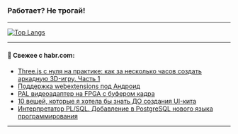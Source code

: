 ### Работает? Не трогай!

---
<!--
#### 🛠️ Technical stack:

![Java](https://img.shields.io/badge/Java-informational?logo=Oracle&style=flat&logoColor=white&color=FF4500)
![Kotlin](https://img.shields.io/badge/Kotlin-informational?logo=Kotlin&style=flat&logoColor=white&color=774D97)
![TS](https://img.shields.io/badge/TypeScript-informational?logo=typeScript&style=flat&logoColor=black&color=017acc)
![Python](https://img.shields.io/badge/Python-informational?logo=Python&style=flat&logoColor=black&color=ffdd54) <br>
![Spring](https://img.shields.io/badge/Spring-informational?logo=Spring&style=flat&logoColor=white&color=6DB33F) 
![SpringBoot](https://img.shields.io/badge/SpringBoot-informational?logo=SpringBoot&style=flat&logoColor=white&color=6DB33F)
![Nest](https://img.shields.io/badge/NestJS-informational?logo=NestJS&style=flat&logoColor=white&color=E0234E) 
![NodeJS](https://img.shields.io/badge/NodeJS-informational?logo=node.js&style=flat&logoColor=white&color=70A760)<br>
![PostgreSQL](https://img.shields.io/badge/PostgreSQL-informational?logo=PostgreSQL&style=flat&logoColor=white&color=DAA520)
![MongoDB](https://img.shields.io/badge/MongoDB-informational?logo=MongoDB&style=flat&logoColor=white&color=870000)
![Apache](https://img.shields.io/badge/Apache-informational?logo=apache&style=flat&logoColor=white&color=f74e28)

___ 
-->

<!--- #### 🛠️ : --->

[![Top Langs](https://github-readme-stats-82jvfl3w3-advtsettinggmailcoms-projects.vercel.app/api/top-langs/?username=zloylis&langs_count=10&hide_title=true&title_color=e6edf3&size_weight=0.5&count_weight=0.5&layout=compact&hide_progress=true&hide_border=true&theme=dracula)](https://github.com/zloylis)

<!---


####  :octocat:&nbsp;&nbsp; Статистика:

![GitHub stats](https://github-readme-stats-u2qms2cxw-advtsettinggmailcoms-projects.vercel.app/api?username=zloylis&show_icons=true&hide_border=true&theme=dracula&title_color=e6edf3&include_all_commits=true&count_private=true&hide_rank=false&hide_title=true&rank_icon=github)
-->
---

#### 💬 Свежее с habr.com:

<!-- BLOG-POST-LIST:START -->
- [Three.js с нуля на практике: как за несколько часов создать аркадную 3D-игру. Часть 1](https://habr.com/ru/companies/kts/articles/882078/?utm_source=habrahabr&utm_medium=rss&utm_campaign=882078)
- [Поддержка webextensions под Андроид](https://habr.com/ru/articles/882640/?utm_source=habrahabr&utm_medium=rss&utm_campaign=882640)
- [PAL видеоадаптер на FPGA с буфером кадра](https://habr.com/ru/articles/882626/?utm_source=habrahabr&utm_medium=rss&utm_campaign=882626)
- [10 вещей, которые я хотела бы знать ДО создания UI-кита](https://habr.com/ru/articles/882622/?utm_source=habrahabr&utm_medium=rss&utm_campaign=882622)
- [Интерпретатор PL/SQL. Добавление в PostgreSQL нового языка программирования](https://habr.com/ru/articles/882596/?utm_source=habrahabr&utm_medium=rss&utm_campaign=882596)
<!-- BLOG-POST-LIST:END -->

---
